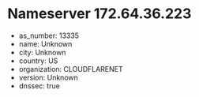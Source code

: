 # Nameserver 172.64.36.223

* as_number: 13335
* name: Unknown
* city: Unknown
* country: US
* organization: CLOUDFLARENET
* version: Unknown
* dnssec: true
